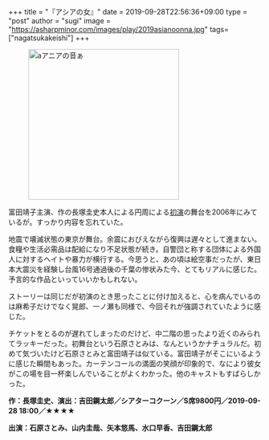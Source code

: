 +++
title = "『アシアの女』"
date = 2019-09-28T22:56:36+09:00
type = "post"
author = "sugi"
image = "https://asharpminor.com/images/play/2019asianoonna.jpg"
tags= ["nagatsukakeishi"]
+++
<figure class="alignleft"><img src="/images/play/2019asianoonna.jpg" alt="aアニアの音ぁ" style="width: 300px !important;"></figure>

富田靖子主演、作の長塚圭史本人による円周による[初演](nagatsukakeishi)の舞台を2006年にみているが。すっかり内容を忘れていた。

地震で壊滅状態の東京が舞台。余震におびえながら復興は遅々として進まない。食糧や生活必需品は配給になり不足状態が続き。自警団と称する団体による外国人に対するヘイトや暴力が横行する。今思うと、あの頃は絵空事だったが、東日本大震災を経験し台風16号通過後の千葉の惨状みた今、とてもリアルに感じた。予言的な作品といっていいかもしれない。

ストーリーは同じだが初演のとき思ったことに付け加えると、心を病んでいるのは麻希子だけでなく晃郎、一ノ瀬も同様で、今回それが強調されていたように感じた。

チケットをとるのが遅れてしまったのだけど、中二階の思ったより近くのみられてラッキーだった。初舞台という石原さとみは、なんというかナチュラルだ。初めて気づいたけど石原さとみと富田靖子は似ている。富田靖子がそこにいるように感じた瞬間もあった。カーテンコールの満面の笑顔が印象的で、なにより彼女がこの場を目一杯楽しんでいることがよくわかった。他のキャストもすばらしかった。

**作：長塚圭史、演出：吉田鋼太郎／シアターコクーン／S席9800円／2019-09-28 18:00／★★★★**

**出演：石原さとみ、山内圭哉、矢本悠馬、水口早香、吉田鋼太郎**
